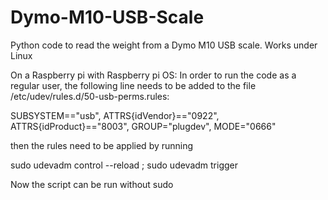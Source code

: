 # Dymo-M10-USB-Scale
Python code to read the weight from a Dymo M10 USB scale. Works under Linux


On a Raspberry pi with Raspberry pi OS:
In order to run the code as a regular user, the following line needs to be added to the file 
/etc/udev/rules.d/50-usb-perms.rules:

SUBSYSTEM=="usb", ATTRS{idVendor}=="0922", ATTRS{idProduct}=="8003", GROUP="plugdev", MODE="0666"

then the rules need to be applied by running

sudo udevadm control --reload ; sudo udevadm trigger

Now the script can be run without sudo
